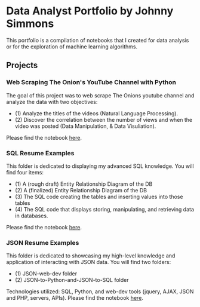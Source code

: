 # Data Analyst Portfolio by Johnny Simmons

This portfolio is a compilation of notebooks that I created for data analysis or for the exploration of machine learning algorithms.

## Projects

### Web Scraping The Onion's YouTube Channel with Python

The goal of this project was to web scrape The Onions youtube channel and analyze the data with two objectives: 
  - (1) Analyze the titles of the videos (Natural Language Processing).
  - (2) Discover the correlation between the number of views and when the video was posted (Data Manipulation, & Data Visuliation). 

Please find the notebook [here](https://github.com/JohnWinfield/johnwinfield.github.io/blob/main/Notebooks/Web%20Scraping%20The%20Onion's%20YouTube%20Channel.ipynb).

### SQL Resume Examples

This folder is dedicated to displaying my advanced SQL knowledge. You will find four items:
  - (1) A (rough draft) Entity Relationship Diagram of the DB
  - (2) A (finalized) Entity Relationship Diagram of the DB
  - (3) The SQL code creating the tables and inserting values into those tables
  - (4) The SQL code that displays storing, manipulating, and retrieving data in databases.

Please find the notebook [here](https://github.com/JohnWinfield/johnwinfield.github.io/tree/main/Notebooks/SQL-Code).

### JSON Resume Examples

This folder is dedicated to showcasing my high-level knowledge and application of interacting with JSON data. You will find two folders:
- (1) JSON-web-dev folder
- (2) JSON-to-Python-and-JSON-to-SQL folder

Technologies utilized: SQL, Python, and web-dev tools (jquery, AJAX, JSON and PHP, servers, APIs). Please find the notebook [here](https://github.com/JohnWinfield/johnwinfield.github.io/tree/main/Notebooks/JSON).


